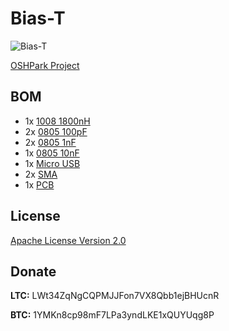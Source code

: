 # Bias-T

![Bias-T](./bias_t.jpg)

[OSHPark Project](https://oshpark.com/shared_projects/qdVj57Nw)

## BOM

 - 1x [1008 1800nH](https://www.tme.eu/en/details/cw1008-1800/smd-coils/ferrocore/)
 - 2x [0805 100pF](https://www.tme.eu/en/details/cc0805jrnpo9101/0805-mlcc-smd-capacitors/yageo/cc0805jrnpo9bn101/)
 - 2x [0805 1nF](https://www.tme.eu/en/details/cc0805jrnpo9102/0805-mlcc-smd-capacitors/yageo/cc0805jrnpo9bn102/)
 - 1x [0805 10nF](https://www.tme.eu/en/details/cc0805krx7r9103/0805-mlcc-smd-capacitors/yageo/cc0805krx7r9bb103/)
 - 1x [Micro USB](https://www.tme.eu/en/details/mx-47346-0001/usb-ieee1394-connectors/molex/473460001/)
 - 2x [SMA](https://www.ebay.com/sch/i.html?_from=R40&_sacat=0&_nkw=sma+female+pcb+edge+mount&rt=nc&LH_BIN=1)
 - 1x [PCB](https://oshpark.com/shared_projects/qdVj57Nw)

## License

[Apache License Version 2.0](./LICENSE)

## Donate

**LTC:** LWt34ZqNgCQPMJJFon7VX8Qbb1ejBHUcnR

**BTC:** 1YMKn8cp98mF7LPa3yndLKE1xQUYUqg8P
